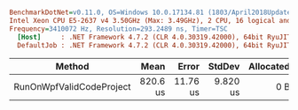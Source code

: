 ``` ini

BenchmarkDotNet=v0.11.0, OS=Windows 10.0.17134.81 (1803/April2018Update/Redstone4)
Intel Xeon CPU E5-2637 v4 3.50GHz (Max: 3.49GHz), 2 CPU, 16 logical and 8 physical cores
Frequency=3410072 Hz, Resolution=293.2489 ns, Timer=TSC
  [Host]     : .NET Framework 4.7.2 (CLR 4.0.30319.42000), 64bit RyuJIT-v4.7.3110.0
  DefaultJob : .NET Framework 4.7.2 (CLR 4.0.30319.42000), 64bit RyuJIT-v4.7.3110.0


```
|                   Method |     Mean |    Error |   StdDev | Allocated |
|------------------------- |---------:|---------:|---------:|----------:|
| RunOnWpfValidCodeProject | 820.6 us | 11.76 us | 9.820 us |       0 B |
